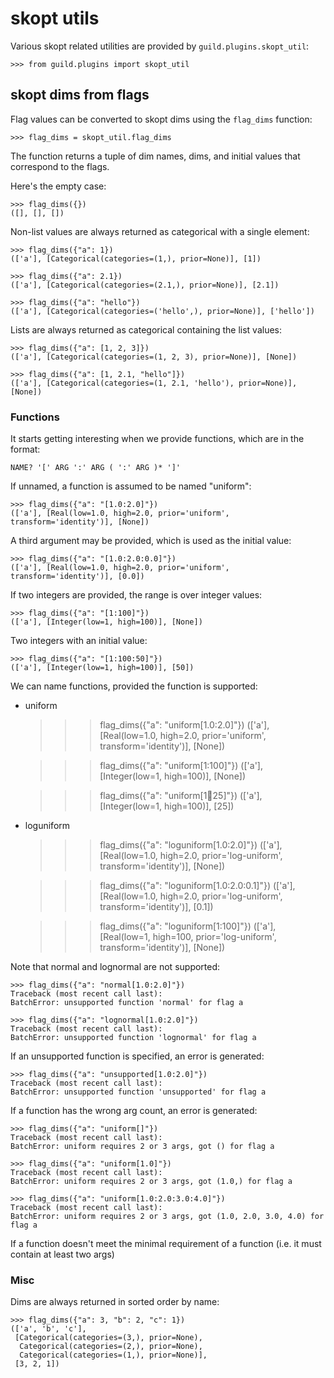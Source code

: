# skopt utils

Various skopt related utilities are provided by
`guild.plugins.skopt_util`:

    >>> from guild.plugins import skopt_util

## skopt dims from flags

Flag values can be converted to skopt dims using the `flag_dims`
function:

    >>> flag_dims = skopt_util.flag_dims

The function returns a tuple of dim names, dims, and initial values
that correspond to the flags.

Here's the empty case:

    >>> flag_dims({})
    ([], [], [])

Non-list values are always returned as categorical with a single
element:

    >>> flag_dims({"a": 1})
    (['a'], [Categorical(categories=(1,), prior=None)], [1])

    >>> flag_dims({"a": 2.1})
    (['a'], [Categorical(categories=(2.1,), prior=None)], [2.1])

    >>> flag_dims({"a": "hello"})
    (['a'], [Categorical(categories=('hello',), prior=None)], ['hello'])

Lists are always returned as categorical containing the list values:

    >>> flag_dims({"a": [1, 2, 3]})
    (['a'], [Categorical(categories=(1, 2, 3), prior=None)], [None])

    >>> flag_dims({"a": [1, 2.1, "hello"]})
    (['a'], [Categorical(categories=(1, 2.1, 'hello'), prior=None)], [None])

### Functions

It starts getting interesting when we provide functions, which are in
the format:

    NAME? '[' ARG ':' ARG ( ':' ARG )* ']'

If unnamed, a function is assumed to be named "uniform":

    >>> flag_dims({"a": "[1.0:2.0]"})
    (['a'], [Real(low=1.0, high=2.0, prior='uniform', transform='identity')], [None])

A third argument may be provided, which is used as the initial value:

    >>> flag_dims({"a": "[1.0:2.0:0.0]"})
    (['a'], [Real(low=1.0, high=2.0, prior='uniform', transform='identity')], [0.0])

If two integers are provided, the range is over integer values:

    >>> flag_dims({"a": "[1:100]"})
    (['a'], [Integer(low=1, high=100)], [None])

Two integers with an initial value:

    >>> flag_dims({"a": "[1:100:50]"})
    (['a'], [Integer(low=1, high=100)], [50])

We can name functions, provided the function is supported:

- uniform

    >>> flag_dims({"a": "uniform[1.0:2.0]"})
    (['a'], [Real(low=1.0, high=2.0, prior='uniform', transform='identity')], [None])

    >>> flag_dims({"a": "uniform[1:100]"})
    (['a'], [Integer(low=1, high=100)], [None])

    >>> flag_dims({"a": "uniform[1:100:25]"})
    (['a'], [Integer(low=1, high=100)], [25])

- loguniform

    >>> flag_dims({"a": "loguniform[1.0:2.0]"})
    (['a'], [Real(low=1.0, high=2.0, prior='log-uniform', transform='identity')], [None])

    >>> flag_dims({"a": "loguniform[1.0:2.0:0.1]"})
    (['a'], [Real(low=1.0, high=2.0, prior='log-uniform', transform='identity')], [0.1])

    >>> flag_dims({"a": "loguniform[1:100]"})
    (['a'], [Real(low=1, high=100, prior='log-uniform', transform='identity')], [None])

Note that normal and lognormal are not supported:

    >>> flag_dims({"a": "normal[1.0:2.0]"})
    Traceback (most recent call last):
    BatchError: unsupported function 'normal' for flag a

    >>> flag_dims({"a": "lognormal[1.0:2.0]"})
    Traceback (most recent call last):
    BatchError: unsupported function 'lognormal' for flag a

If an unsupported function is specified, an error is generated:

    >>> flag_dims({"a": "unsupported[1.0:2.0]"})
    Traceback (most recent call last):
    BatchError: unsupported function 'unsupported' for flag a

If a function has the wrong arg count, an error is generated:

    >>> flag_dims({"a": "uniform[]"})
    Traceback (most recent call last):
    BatchError: uniform requires 2 or 3 args, got () for flag a

    >>> flag_dims({"a": "uniform[1.0]"})
    Traceback (most recent call last):
    BatchError: uniform requires 2 or 3 args, got (1.0,) for flag a

    >>> flag_dims({"a": "uniform[1.0:2.0:3.0:4.0]"})
    Traceback (most recent call last):
    BatchError: uniform requires 2 or 3 args, got (1.0, 2.0, 3.0, 4.0) for flag a

If a function doesn't meet the minimal requirement of a function
(i.e. it must contain at least two args)

### Misc

Dims are always returned in sorted order by name:

    >>> flag_dims({"a": 3, "b": 2, "c": 1})
    (['a', 'b', 'c'],
     [Categorical(categories=(3,), prior=None),
      Categorical(categories=(2,), prior=None),
      Categorical(categories=(1,), prior=None)],
     [3, 2, 1])
